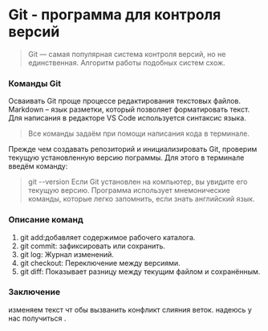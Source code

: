 # Git - программа для контроля версий

>Git — самая популярная система контроля
>версий, но не единственная. Алгоритм
>работы подобных систем схож.


### Команды Git ###
Осваивать Git проще процессе редактирования текстовых файлов. Markdown – язык разметки,
который позволяет форматировать текст. Для написания в редакторе VS Code используется
синтаксис языка.
>Все команды задаём при помощи написания кода в терминале.

Прежде чем создавать репозиторий и инициализировать Git, проверим текущую установленную
версию пограммы. Для этого в терминале введём команду:
>git --version
Если Git установлен на компьютер, вы увидите его текущую версию.
Программа использует мнемонические команды, которые легко запомнить, если знать английский язык.

### Описание команд ###
1. git add:добавляет содержимое рабочего каталога.
2. git commit: зафиксировать или сохранить.
3. git log: Журнал изменений.
4. git checkout: Переключение между версиями.
5. git diff: Показывает разницу между текущим файлом
и сохранённым.

### Заключение ###
изменяем текст чт обы вызванить конфликт слияния веток.
надеюсь у нас получиться .